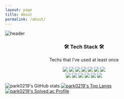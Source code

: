 ```yaml
---
layout: page
title: About
permalink: /about/
---
```


![header](https://capsule-render.vercel.app/api?type=soft&color=auto&height=150&section=header&text=ParkSungHwan&fontSize=70&animation=twinkling)

<h3 align="center">🛠 Tech Stack 🛠</h3>

<p align="center"> Techs that I've used at least once </p>

<p align="center">
  <img src="https://img.shields.io/badge/Java-%23ED8B00?style=flat-square&logo=Java&logoColor=white"/> 
  <img src="https://img.shields.io/badge/C-A8B9CC?style=flat-square&logo=C&logoColor=white"/> 
  <img src="https://img.shields.io/badge/C++-00599C?style=flat-square&logo=C%2B%2B&logoColor=white"/> 
  <img src="https://img.shields.io/badge/C%23-000000?style=flat&logo=Csharp&logoColor=White"/> 
  <img src="https://img.shields.io/badge/Python-3766AB?style=flat-square&logo=Python&logoColor=white"/> 
  <img src="https://img.shields.io/badge/Javascript-ffb13b?style=flat-square&logo=javascript&logoColor=white"/> 
  <img src="https://img.shields.io/badge/jquery-0769AD?style=flat-square&logo=jquery&logoColor=white">
  <br>
  <img src="https://img.shields.io/badge/Spring-6DB33F?style=flat-square&logo=Spring&logoColor=white"> 
  <img src="https://img.shields.io/badge/SpringBoot-6DB33F?style=flat-square&logo=Spring&logoColor=white"/> 
  <img src="https://img.shields.io/badge/Mysql-E6B91E?style=flat-square&logo=MySql&logoColor=white"/> 
  <img src="https://img.shields.io/badge/mariaDB-003545?flat-square&logo=mariaDB&logoColor=white">
  <img src="https://img.shields.io/badge/oracle-F80000?style=flat-square&logo=oracle&logoColor=white">
  <img src="https://img.shields.io/badge/Microsoft%20SQL%20Sever-CC2927?style=flat-square&logo=microsoft%20sql%20server&logoColor=white">
</p>

![park0219's GitHub stats](https://github-readme-stats.vercel.app/api?username=park0219&show_icons=true&theme=dracula)
[![park0219's Top Langs](https://github-readme-stats.vercel.app/api/top-langs/?username=park0219&hide=html)](https://github.com/park0219/github-readme-stats)
[![park0219's Solved.ac Profile](http://mazassumnida.wtf/api/v2/generate_badge?boj=park0219ok)](https://solved.ac/park0219ok)
